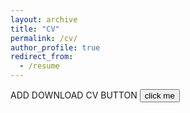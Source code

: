 ```yaml
---
layout: archive
title: "CV"
permalink: /cv/
author_profile: true
redirect_from:
  - /resume
---
```


ADD DOWNLOAD CV BUTTON
<button a="resume.pdf">click me</button>

